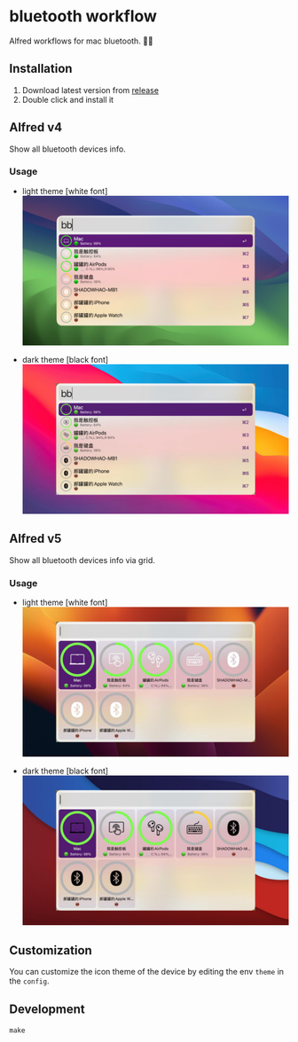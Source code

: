 # bluetooth workflow
Alfred workflows for mac bluetooth. 🔋💎

## Installation

1. Download latest version from [release](https://github.com/o98k-ok/bluetooth_flow/releases)
2. Double click and install it

## Alfred v4

Show all bluetooth devices info.
### Usage

* light theme [white font]
![v4_white](./assets/v4_white.png)

* dark theme [black font]
![v4_black](./assets/v4_black.jpg)

## Alfred v5

Show all bluetooth devices info via grid.

### Usage

* light theme [white font]
![v5_white](./assets/v5_white.jpg)

* dark theme [black font]
![v5_black](./assets/v5_black.jpg)



## Customization

You can customize the icon theme of the device by editing the env `theme` in the `config`.

## Development

```shell
make
```

